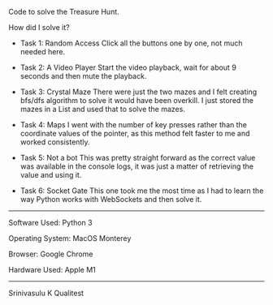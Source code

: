 Code to solve the Treasure Hunt.

How did I solve it?

- Task 1: Random Access
    Click all the buttons one by one, not much needed here.

- Task 2: A Video Player
    Start the video playback, wait for about 9 seconds and then mute the playback.

- Task 3: Crystal Maze
    There were just the two mazes and I felt creating bfs/dfs algorithm to solve it would have been overkill. I just stored the mazes in a List and used that to solve the mazes.

- Task 4: Maps
    I went with the number of key presses rather than the coordinate values of the pointer, as this method felt faster to me and worked consistently.

- Task 5: Not a bot
    This was pretty straight forward as the correct value was available in the console logs, it was just a matter of retrieving the value and using it.

- Task 6: Socket Gate
    This one took me the most time as I had to learn the way Python works with WebSockets and then solve it.

--------------------------------------------------------------

Software Used:
    Python 3

Operating System:
    MacOS Monterey

Browser:
    Google Chrome

Hardware Used:
    Apple M1

--------------------------------------------------------------

Srinivasulu K
Qualitest
